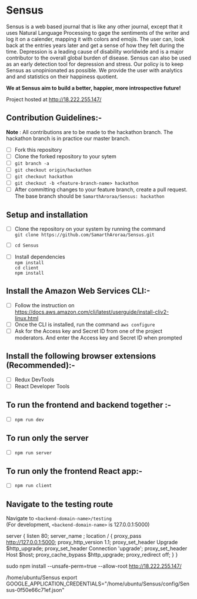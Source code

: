 # Sensus
Sensus is a web based journal that is like any other journal, except that it uses Natural Language Processing to gage the sentiments of the writer and log it on a calender, mapping it with colors and emojis. The user can, look back at the entries years later and get a sense of how they felt during the time.
Depression is a leading cause of disability worldwide and is a major contributor to the overall global burden of disease. Sensus can also be used as an early detection tool for depression and stress.
Our policy  is to keep Sensus as unopinionated as possible. We provide the user with analytics and and statistics on their happiness quotient.

**We at Sensus aim to build a better, happier, more introspective future!**

Project hosted at http://18.222.255.147/

## Contribution Guidelines:- 
 **Note** : All contributions are to be made to the hackathon branch. The hackathon branch is in practice our master branch.
 - [ ] Fork this repository
 - [ ] Clone the forked repository to your sytem
 - [ ] `git branch -a` 
 - [ ] `git checkout origin/hackathon` 
 - [ ] `git checkout hackathon`
 - [ ] `git checkout -b <feature-branch-name> hackathon`
 - [ ] After committing changes to your feature branch, create a pull request. The base branch should be `SamarthAroraa/Sensus: hackathon`

## Setup and installation

- [ ] Clone the repository on your system by running the command <br/>
      `git clone https://github.com/SamarthAroraa/Sensus.git`

- [ ] `cd Sensus`

- [ ] Install dependencies <br/>
      `npm install` <br/>
      `cd client` <br/>
      `npm install`

## Install the Amazon Web Services CLI:- 
- [ ] Follow the instruction on https://docs.aws.amazon.com/cli/latest/userguide/install-cliv2-linux.html 
- [ ] Once the CLI is installed, run the command `aws configure` 
- [ ] Ask for the Access key and Secret ID from one of the project moderators. And enter the Access key and Secret ID when prompted 
## Install the following browser extensions (Recommended):-
- [ ] Redux DevTools
- [ ] React Developer Tools

## To run the frontend and backend together :-

- [ ] `npm run dev`

## To run only the server

- [ ] `npm run server`

## To run only the frontend React app:-

- [ ] `npm run client`

## Navigate to the testing route

Navigate to
`<backend-domain-name>/testing` <br/>
(For development, `<backend-domain-name>` is 127.0.0.1:5000)

server {
    listen 80;
    server_name ;
    location / {
        proxy_pass http://127.0.0.1:5000;
        proxy_http_version 1.1;
        proxy_set_header Upgrade $http_upgrade;
        proxy_set_header Connection 'upgrade';
        proxy_set_header Host $host;
        proxy_cache_bypass $http_upgrade;
        proxy_redirect off;
     }
}

sudo npm install --unsafe-perm=true --allow-root
http://18.222.255.147/

/home/ubuntu/Sensus
export GOOGLE_APPLICATION_CREDENTIALS="/home/ubuntu/Sensus/config/Sensus-0f50e66c71ef.json"

